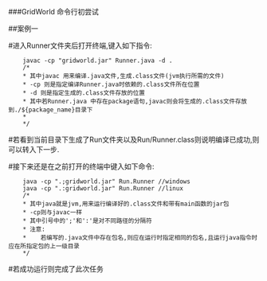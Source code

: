 ###GridWorld 命令行初尝试

##案例一

#进入Runner文件夹后打开终端,键入如下指令:

```shell
    javac -cp "gridworld.jar" Runner.java -d .
    /*
    * 其中javac 用来编译.java文件,生成.class文件(jvm执行所需的文件)
    * -cp 则是指定编译Runner.java时依赖的.class文件所在位置
    * -d 则是指定生成的.class文件存放的位置
    * 其中若Runner.java 中存在package语句,javac则会将生成的.class文件存放到./${package_name}目录下
    *
    */
```

#若看到当前目录下生成了Run文件夹以及Run/Runner.class则说明编译已成功,则可以转入下一步.

#接下来还是在之前打开的终端中键入如下命令:

```shell
    java -cp ".;gridworld.jar" Run.Runner //windows
    java -cp ".:gridworld.jar" Run.Runner //linux
    /*
    * 其中java就是jvm,用来运行编译好的.class文件和带有main函数的jar包
    * -cp则与javac一样
    * 其中引号中的';'和':'是对不同路径的分隔符
    * 注意:
    *    若编写的.java文件中存在包名,则应在运行时指定相同的包名,且运行java指令时应在所指定包的上一级目录
    */
```

#若成功运行则完成了此次任务

